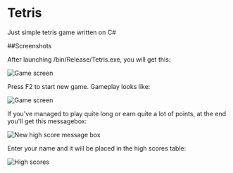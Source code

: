# Tetris
Just simple tetris game written on C#

##Screenshots

After launching /bin/Release/Tetris.exe, you will get this:

![Game screen](https://raw.githubusercontent.com/BobNobrain/c-sharp-tetris/master/Images/screenshots/1.jpg)

Press F2 to start new game. Gameplay looks like:

![Game screen](https://raw.githubusercontent.com/BobNobrain/c-sharp-tetris/master/Images/screenshots/2.jpg)

If you've managed to play quite long or earn quite a lot of points, at the end you'll get this messagebox:

![New high score message box](https://raw.githubusercontent.com/BobNobrain/c-sharp-tetris/master/Images/screenshots/3.jpg)

Enter your name and it will be placed in the high scores table:

![High scores](https://raw.githubusercontent.com/BobNobrain/c-sharp-tetris/master/Images/screenshots/4.jpg)